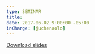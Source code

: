 ```yaml
---
type: SEMINAR
title: 
date: 2017-06-02 9:00:00 -05:00
inCharge: [juchenaolo]
---
```



[Download slides](seminar12.pdf)
